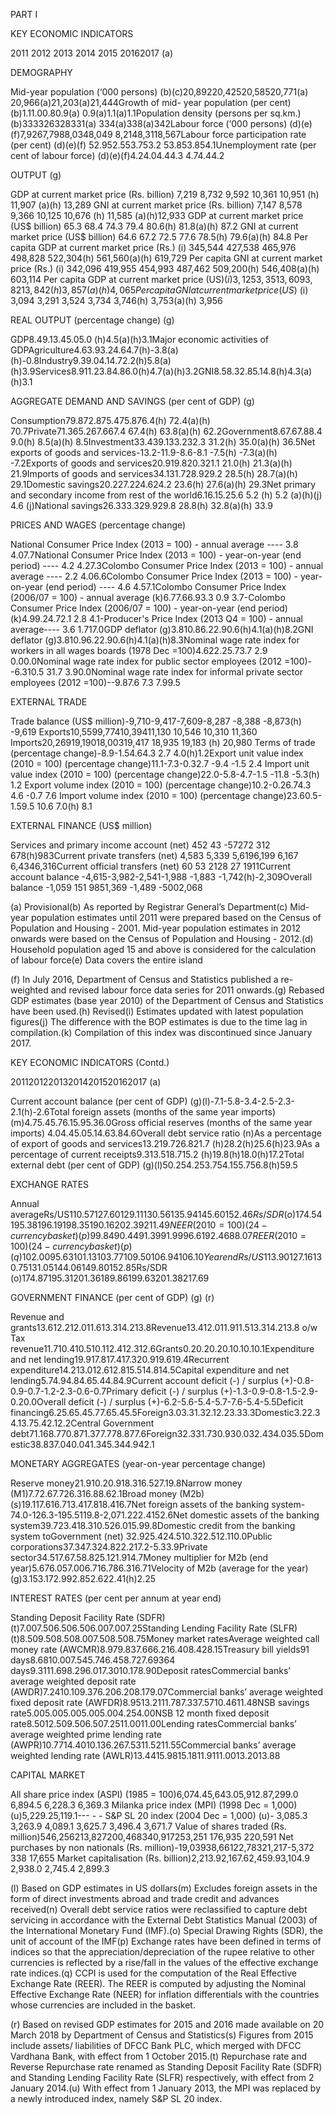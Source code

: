 PART I

KEY ECONOMIC INDICATORS

2011 2012 2013 2014 2015 20162017 (a)

DEMOGRAPHY

Mid-year population (‘000 persons) (b)(c)20,89220,42520,58520,771(a) 20,966(a)21,203(a)21,444Growth of mid- year population (per cent) (b)1.11.00.80.9(a) 0.9(a)1.1(a)1.1Population density (persons per sq.km.) (b)333326328331(a) 334(a)338(a)342Labour force (‘000 persons) (d)(e)(f)7,9267,7988,0348,049 8,2148,3118,567Labour force participation rate (per cent) (d)(e)(f) 52.952.553.753.2 53.853.854.1Unemployment rate (per cent of labour force) (d)(e)(f)4.24.04.44.3 4.74.44.2

OUTPUT (g)

GDP at current market price (Rs. billion) 7,219 8,732 9,592 10,361 10,951 (h) 11,907 (a)(h) 13,289 GNI at current market price (Rs. billion) 7,147 8,578 9,366 10,125 10,676 (h) 11,585 (a)(h)12,933 GDP at current market price (US$ billion) 65.3 68.4 74.3 79.4 80.6(h) 81.8(a)(h) 87.2 GNI at current market price (US$ billion) 64.6 67.2 72.5 77.6 78.5(h) 79.6(a)(h) 84.8 Per capita GDP at current market price (Rs.) (i) 345,544 427,538 465,976 498,828 522,304(h) 561,560(a)(h) 619,729 Per capita GNI at current market price (Rs.) (i) 342,096 419,955 454,993 487,462 509,200(h) 546,408(a)(h) 603,114 Per capita GDP at current market price (US$) (i) 3,125 3,351 3,609 3,821 3,842(h) 3,857(a)(h) 4,065 Per capita GNI at current market price (US$) (i) 3,094 3,291 3,524 3,734 3,746(h) 3,753(a)(h) 3,956

REAL OUTPUT (percentage change) (g)

GDP8.49.13.45.05.0 (h)4.5(a)(h)3.1Major economic activities of GDPAgriculture4.63.93.24.64.7(h)-3.8(a)(h)-0.8Industry9.39.04.14.72.2(h)5.8(a)(h)3.9Services8.911.23.84.86.0(h)4.7(a)(h)3.2GNI8.58.32.85.14.8(h)4.3(a)(h)3.1

AGGREGATE DEMAND AND SAVINGS (per cent of GDP) (g)

Consumption79.872.875.475.876.4(h) 72.4(a)(h) 70.7Private71.365.267.667.4 67.4(h) 63.8(a)(h) 62.2Government8.67.67.88.4 9.0(h) 8.5(a)(h) 8.5Investment33.439.133.232.3 31.2(h) 35.0(a)(h) 36.5Net exports of goods and services-13.2-11.9-8.6-8.1 -7.5(h) -7.3(a)(h) -7.2Exports of goods and services20.919.820.321.1 21.0(h) 21.3(a)(h) 21.9Imports of goods and services34.131.728.929.2 28.5(h) 28.7(a)(h) 29.1Domestic savings20.227.224.624.2 23.6(h) 27.6(a)(h) 29.3Net primary and secondary income from rest of the world6.16.15.25.6 5.2 (h) 5.2 (a)(h)(j) 4.6 (j)National savings26.333.329.929.8 28.8(h) 32.8(a)(h) 33.9

PRICES AND WAGES (percentage change)

National Consumer Price Index (2013 = 100) - annual average ---- 3.8 4.07.7National Consumer Price Index (2013 = 100) - year-on-year (end period) ---- 4.2 4.27.3Colombo Consumer Price Index (2013 = 100) - annual average ---- 2.2 4.06.6Colombo Consumer Price Index (2013 = 100) - year-on-year (end period) ---- 4.6 4.57.1Colombo Consumer Price Index (2006/07 = 100) - annual average (k)6.77.66.93.3 0.9 3.7-Colombo Consumer Price Index (2006/07 = 100) - year-on-year (end period) (k)4.99.24.72.1 2.8 4.1-Producer's Price Index (2013 Q4 = 100) - annual average---- 3.6 1.717.0GDP deflator (g)3.810.86.22.90.6(h)4.1(a)(h)8.2GNI deflator (g)3.810.96.22.90.6(h)4.1(a)(h)8.3Nominal wage rate index for workers in all wages boards (1978 Dec =100)4.622.25.73.7 2.9 0.00.0Nominal wage rate index for public sector employees (2012 =100)--6.310.5 31.7 3.90.0Nominal wage rate index for informal private sector employees (2012 =100)--9.87.6 7.3 7.99.5

EXTERNAL TRADE

Trade balance (US$ million)-9,710-9,417-7,609-8,287 -8,388 -8,873(h) -9,619 Exports10,5599,77410,39411,130 10,546 10,310 11,360 Imports20,26919,19018,00319,417 18,935 19,183 (h) 20,980 Terms of trade (percentage change)-8.9-1.54.64.3 2.7 4.0(h)1.2Export unit value index (2010 = 100) (percentage change)11.1-7.3-0.32.7 -9.4 -1.5 2.4 Import unit value index (2010 = 100) (percentage change)22.0-5.8-4.7-1.5 -11.8 -5.3(h) 1.2 Export volume index (2010 = 100) (percentage change)10.2-0.26.74.3 4.6 -0.7 7.6 Import volume index (2010 = 100) (percentage change)23.60.5-1.59.5 10.6 7.0(h) 8.1

EXTERNAL FINANCE (US$ million)

Services and primary income account (net) 452 43 -57272 312 678(h)983Current private transfers (net) 4,583 5,339 5,6196,199 6,167 6,4346,316Current official transfers (net) 60 53 2128 27 1911Current account balance -4,615-3,982-2,541-1,988 -1,883 -1,742(h)-2,309Overall balance -1,059 151 9851,369 -1,489 -5002,068

(a) Provisional(b) As reported by Registrar General’s Department(c) Mid-year population estimates until 2011 were prepared based on the Census of Population and Housing - 2001. Mid-year population estimates in 2012 onwards were based on the Census of Population and Housing - 2012.(d) Household population aged 15 and above is considered for the calculation of labour force(e) Data covers the entire island

(f) In July 2016, Department of Census and Statistics published a re-weighted and revised labour force data series for 2011 onwards.(g) Rebased GDP estimates (base year 2010) of the Department of Census and Statistics have been used.(h) Revised(i) Estimates updated with latest population figures(j) The difference with the BOP estimates is due to the time lag in compilation.(k) Compilation of this index was discontinued since January 2017.

KEY ECONOMIC INDICATORS (Contd.)

2011201220132014201520162017 (a)

Current account balance (per cent of GDP) (g)(l)-7.1-5.8-3.4-2.5-2.3-2.1(h)-2.6Total foreign assets (months of the same year imports) (m)4.75.45.76.15.95.36.0Gross official reserves (months of the same year imports) 4.04.45.05.14.63.84.6Overall debt service ratio (n)As a percentage of export of goods and services13.219.726.821.7 (h)28.2(h)25.6(h)23.9As a percentage of current receipts9.313.518.715.2 (h)19.8(h)18.0(h)17.2Total external debt (per cent of GDP) (g)(l)50.254.253.754.155.756.8(h)59.5

EXCHANGE RATES

Annual averageRs/US$110.57127.60129.11130.56135.94145.60152.46Rs/SDR (o)174.54195.38196.19198.35190.16202.39211.49NEER (2010 = 100) (24 - currency basket) (p)99.8490.4491.3991.9996.6192.4688.07REER (2010 = 100) (24 - currency basket) (p)(q)102.0095.63101.13103.77109.50106.94106.10Year endRs/US$113.90127.16130.75131.05144.06149.80152.85Rs/SDR (o)174.87195.31201.36189.86199.63201.38217.69

GOVERNMENT FINANCE (per cent of GDP) (g) (r)

Revenue and grants13.612.212.011.613.314.213.8Revenue13.412.011.911.513.314.213.8 o/w Tax revenue11.710.410.510.112.412.312.6Grants0.20.20.20.10.10.10.1Expenditure and net lending19.917.817.417.320.919.619.4Recurrent expenditure14.213.012.612.815.514.814.5Capital expenditure and net lending5.74.94.84.65.44.84.9Current account deficit (-) / surplus (+)-0.8-0.9-0.7-1.2-2.3-0.6-0.7Primary deficit (-) / surplus (+)-1.3-0.9-0.8-1.5-2.9-0.20.0Overall deficit (-) / surplus (+)-6.2-5.6-5.4-5.7-7.6-5.4-5.5Deficit financing6.25.65.45.77.65.45.5Foreign3.03.31.32.12.23.33.3Domestic3.22.34.13.75.42.12.2Central Government debt71.168.770.871.377.778.877.6Foreign32.331.730.930.032.434.035.5Domestic38.837.040.041.345.344.942.1

MONETARY AGGREGATES (year-on-year percentage change)

Reserve money21.910.20.918.316.527.19.8Narrow money (M1)7.72.67.726.316.88.62.1Broad money (M2b) (s)19.117.616.713.417.818.416.7Net foreign assets of the banking system-74.0-126.3-195.5119.8-2,071.222.4152.6Net domestic assets of the banking system39.723.418.310.526.015.99.8Domestic credit from the banking system toGovernment (net) 32.925.424.510.322.512.110.0Public corporations37.347.324.822.217.2-5.33.9Private sector34.517.67.58.825.121.914.7Money multiplier for M2b (end year)5.676.057.006.716.786.316.71Velocity of M2b (average for the year) (g)3.153.172.992.852.622.41(h)2.25

INTEREST RATES (per cent per annum at year end)

Standing Deposit Facility Rate (SDFR) (t)7.007.506.506.506.007.007.25Standing Lending Facility Rate (SLFR) (t)8.509.508.508.007.508.508.75Money market ratesAverage weighted call money rate (AWCMR)8.979.837.666.216.408.428.15Treasury bill yields91 days8.6810.007.545.746.458.727.69364 days9.3111.698.296.017.3010.178.90Deposit ratesCommercial banks’ average weighted deposit rate (AWDR)7.2410.109.376.206.208.179.07Commercial banks’ average weighted fixed deposit rate (AWFDR)8.9513.2111.787.337.5710.4611.48NSB savings rate5.005.005.005.005.004.254.00NSB 12 month fixed deposit rate8.5012.509.506.507.2511.0011.00Lending ratesCommercial banks’ average weighted prime lending rate (AWPR)10.7714.4010.136.267.5311.5211.55Commercial banks’ average weighted lending rate (AWLR)13.4415.9815.1811.9111.0013.2013.88

CAPITAL MARKET

All share price index (ASPI) (1985 = 100)6,074.45,643.05,912.87,299.0 6,894.5 6,228.3 6,369.3 Milanka price index (MPI) (1998 Dec = 1,000) (u)5,229.25,119.1--- - - S&P SL 20 index (2004 Dec = 1,000) (u)- 3,085.3 3,263.9 4,089.1 3,625.7 3,496.4 3,671.7 Value of shares traded (Rs. million)546,256213,827200,468340,917253,251 176,935 220,591 Net purchases by non nationals (Rs. million)-19,03938,66122,78321,217-5,372 338 17,655 Market capitalisation (Rs. billion)2,213.92,167.62,459.93,104.9 2,938.0 2,745.4 2,899.3

(l) Based on GDP estimates in US dollars(m) Excludes foreign assets in the form of direct investments abroad and trade credit and advances received(n) Overall debt service ratios were reclassified to capture debt servicing in accordance with the External Debt Statistics Manual (2003) of the International Monetary Fund (IMF).(o) Special Drawing Rights (SDR), the unit of account of the IMF(p) Exchange rates have been defined in terms of indices so that the appreciation/depreciation of the rupee relative to other currencies is reflected by a rise/fall in the values of the effective exchange rate indices.(q) CCPI is used for the computation of the Real Effective Exchange Rate (REER). The REER is computed by adjusting the Nominal Effective Exchange Rate (NEER) for inflation differentials with the countries whose currencies are included in the basket.

(r) Based on revised GDP estimates for 2015 and 2016 made available on 20 March 2018 by Department of Census and Statistics(s) Figures from 2015 include assets/ liabilities of DFCC Bank PLC, which merged with DFCC Vardhana Bank, with effect from 1 October 2015.(t) Repurchase rate and Reverse Repurchase rate renamed as Standing Deposit Facility Rate (SDFR) and Standing Lending Facility Rate (SLFR) respectively, with effect from 2 January 2014.(u) With effect from 1 January 2013, the MPI was replaced by a newly introduced index, namely S&P SL 20 index.